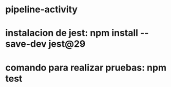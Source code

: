 # pipeline-activity

# instalacion de jest: npm install --save-dev jest@29 
# comando para realizar pruebas: npm test 